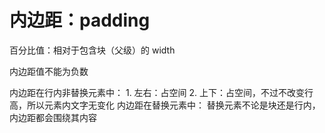 # 内边距：padding

百分比值：相对于包含块（父级）的 width

内边距值不能为负数

内边距在行内非替换元素中：
    1. 左右：占空间
    2. 上下：占空间，不过不改变行高，所以元素内文字无变化
内边距在替换元素中：
    替换元素不论是块还是行内，内边距都会围绕其内容